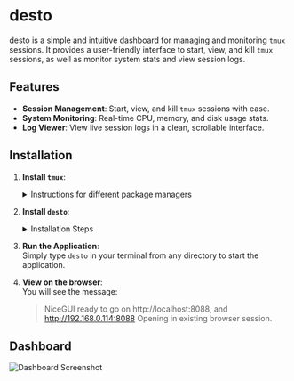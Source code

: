 # desto

desto is a simple and intuitive dashboard for managing and monitoring `tmux` sessions. It provides a user-friendly interface to start, view, and kill `tmux` sessions, as well as monitor system stats and view session logs.

## Features

- **Session Management**: Start, view, and kill `tmux` sessions with ease.
- **System Monitoring**: Real-time CPU, memory, and disk usage stats.
- **Log Viewer**: View live session logs in a clean, scrollable interface.

## Installation

1. **Install `tmux`**:
    <details>
    <summary>Instructions for different package managers</summary>

    - For Debian/Ubuntu:
      ```bash
      sudo apt install tmux
      ```

    - For Almalinux/Fedora:
      ```bash
      sudo dnf install tmux
      ```

    - For Arch Linux:
      ```bash
      sudo pacman -S tmux
      ```

    </details>

2. **Install `desto`**:
    <details>
    <summary>Installation Steps</summary>

    - Navigate to the `scripts` directory:
      ```bash
      cd desto/scripts
      ```

    - Make the installation script executable:
      ```bash
      chmod +x install.sh
      ```

    - Run the installation script:
      ```bash
      ./install.sh
      ```

    </details>

3. **Run the Application**:  
Simply type `desto` in your terminal from any directory to start the application.

4. **View on the browser**:  
You will see the message:  
    >NiceGUI ready to go on http://localhost:8088, and http://192.168.0.114:8088
    Opening in existing browser session.

## Dashboard
![Dashboard Screenshot](images/dashboard.png "Desto Dashboard")
